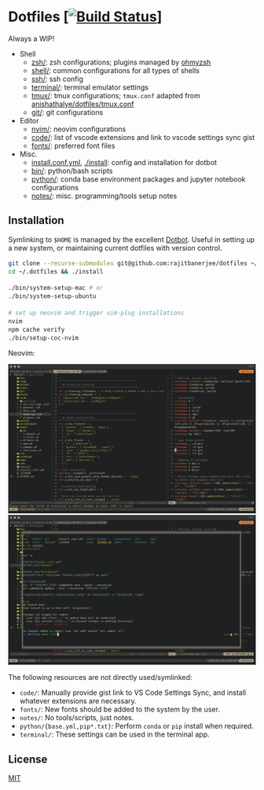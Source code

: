 # Dotfiles \[[![Build Status][travis-badge]][travis]]

Always a WIP!

- Shell
  - [zsh/](./zsh/): zsh configurations; plugins managed by [ohmyzsh][ohmyzsh]
  - [shell/](./shell/): common configurations for all types of shells
  - [ssh/](./ssh/): ssh config
  - [terminal/](./terminal/): terminal emulator settings
  - [tmux/](./tmux/): tmux configurations; `tmux.conf` adapted from [anishathalye/dotfiles/tmux.conf][anish]
  - [git/](./git/): git configurations
- Editor
  - [nvim/](./nvim/): neovim configurations
  - [code/](./code/): list of vscode extensions and link to vscode settings sync gist
  - [fonts/](./fonts/): preferred font files
- Misc.
  - [install.conf.yml](./install.conf.yml), [./install](./install): config and installation for dotbot
  - [bin/](./bin/): python/bash scripts
  - [python/](./python/): conda base environment packages and jupyter notebook configurations
  - [notes/](./notes/): misc. programming/tools setup notes

## Installation

Symlinking to `$HOME` is managed by the excellent [Dotbot][dotbot]. Useful in setting up a new system, or maintaining current dotfiles with version control.

```zsh
git clone --recurse-submodules git@github.com:rajitbanerjee/dotfiles ~/.dotfiles
cd ~/.dotfiles && ./install

./bin/system-setup-mac # or
./bin/system-setup-ubuntu

# set up neovim and trigger vim-plug installations
nvim
npm cache verify
./bin/setup-coc-nvim
```

Neovim:

<p align='center'>
  <img src='./screenshots/nvim.png'>
  <img src='./screenshots/floaterm.png'>
</p>

The following resources are not directly used/symlinked:

- `code/`: Manually provide gist link to VS Code Settings Sync, and install whatever extensions are necessary.
- `fonts/`: New fonts should be added to the system by the user.
- `notes/`: No tools/scripts, just notes.
- `python/{base.yml,pip*.txt}`: Perform `conda` or `pip` install when required.
- `terminal/`: These settings can be used in the terminal app.

## License

[MIT][license]

[travis-badge]: https://api.travis-ci.com/rajitbanerjee/dotfiles.svg?branch=main
[travis]: https://travis-ci.com/rajitbanerjee/dotfiles
[anish]: https://github.com/anishathalye/dotfiles/blob/master/tmux.conf
[dotbot]: https://github.com/anishathalye/dotbot
[ohmyzsh]: https://github.com/ohmyzsh/ohmyzsh
[ssm]: https://github.com/rajitbanerjee/dotfiles/blob/main/bin/system-setup-mac
[ssl]: https://github.com/rajitbanerjee/dotfiles/blob/main/bin/system-setup-ubuntu
[scn]: https://github.com/rajitbanerjee/dotfiles/blob/main/bin/setup-coc-nvim
[license]: LICENSE
